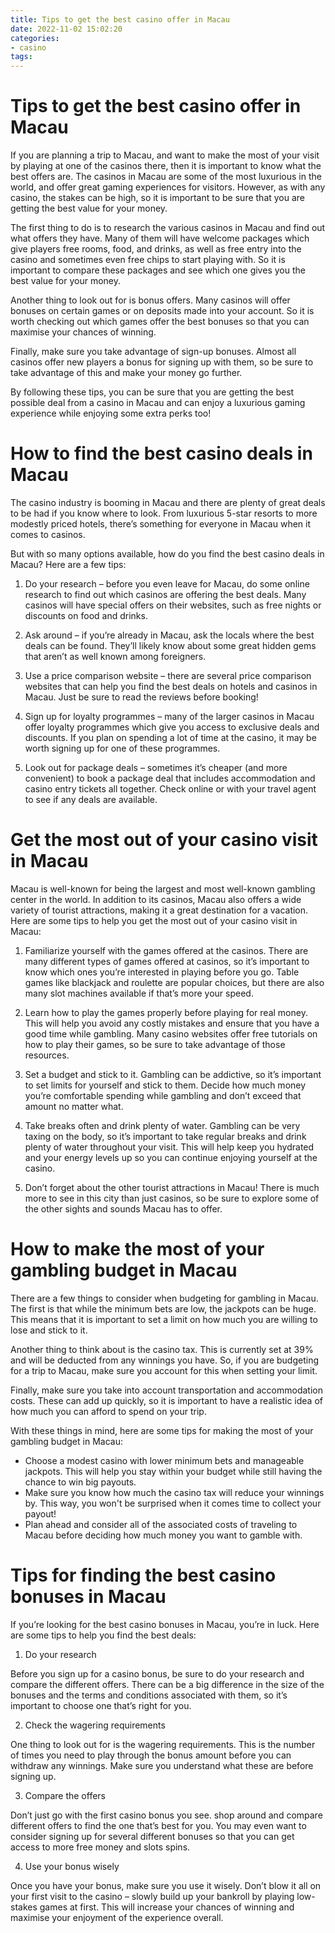 ```yaml
---
title: Tips to get the best casino offer in Macau 
date: 2022-11-02 15:02:20
categories:
- casino
tags:
---
```



#  Tips to get the best casino offer in Macau 

If you are planning a trip to Macau, and want to make the most of your visit by playing at one of the casinos there, then it is important to know what the best offers are. The casinos in Macau are some of the most luxurious in the world, and offer great gaming experiences for visitors. However, as with any casino, the stakes can be high, so it is important to be sure that you are getting the best value for your money. 

The first thing to do is to research the various casinos in Macau and find out what offers they have. Many of them will have welcome packages which give players free rooms, food, and drinks, as well as free entry into the casino and sometimes even free chips to start playing with. So it is important to compare these packages and see which one gives you the best value for your money.

Another thing to look out for is bonus offers. Many casinos will offer bonuses on certain games or on deposits made into your account. So it is worth checking out which games offer the best bonuses so that you can maximise your chances of winning.

Finally, make sure you take advantage of sign-up bonuses. Almost all casinos offer new players a bonus for signing up with them, so be sure to take advantage of this and make your money go further.

By following these tips, you can be sure that you are getting the best possible deal from a casino in Macau and can enjoy a luxurious gaming experience while enjoying some extra perks too!

#  How to find the best casino deals in Macau 

The casino industry is booming in Macau and there are plenty of great deals to be had if you know where to look. From luxurious 5-star resorts to more modestly priced hotels, there’s something for everyone in Macau when it comes to casinos.

But with so many options available, how do you find the best casino deals in Macau? Here are a few tips:

1. Do your research – before you even leave for Macau, do some online research to find out which casinos are offering the best deals. Many casinos will have special offers on their websites, such as free nights or discounts on food and drinks.

2. Ask around – if you’re already in Macau, ask the locals where the best deals can be found. They’ll likely know about some great hidden gems that aren’t as well known among foreigners.

3. Use a price comparison website – there are several price comparison websites that can help you find the best deals on hotels and casinos in Macau. Just be sure to read the reviews before booking!

4. Sign up for loyalty programmes – many of the larger casinos in Macau offer loyalty programmes which give you access to exclusive deals and discounts. If you plan on spending a lot of time at the casino, it may be worth signing up for one of these programmes.

5. Look out for package deals – sometimes it’s cheaper (and more convenient) to book a package deal that includes accommodation and casino entry tickets all together. Check online or with your travel agent to see if any deals are available.

#  Get the most out of your casino visit in Macau 

Macau is well-known for being the largest and most well-known gambling center in the world. In addition to its casinos, Macau also offers a wide variety of tourist attractions, making it a great destination for a vacation. Here are some tips to help you get the most out of your casino visit in Macau:

1. Familiarize yourself with the games offered at the casinos. There are many different types of games offered at casinos, so it’s important to know which ones you’re interested in playing before you go. Table games like blackjack and roulette are popular choices, but there are also many slot machines available if that’s more your speed.

2. Learn how to play the games properly before playing for real money. This will help you avoid any costly mistakes and ensure that you have a good time while gambling. Many casino websites offer free tutorials on how to play their games, so be sure to take advantage of those resources.

3. Set a budget and stick to it. Gambling can be addictive, so it’s important to set limits for yourself and stick to them. Decide how much money you’re comfortable spending while gambling and don’t exceed that amount no matter what.

4. Take breaks often and drink plenty of water. Gambling can be very taxing on the body, so it’s important to take regular breaks and drink plenty of water throughout your visit. This will help keep you hydrated and your energy levels up so you can continue enjoying yourself at the casino.

5. Don’t forget about the other tourist attractions in Macau! There is much more to see in this city than just casinos, so be sure to explore some of the other sights and sounds Macau has to offer.

#  How to make the most of your gambling budget in Macau 

There are a few things to consider when budgeting for gambling in Macau. The first is that while the minimum bets are low, the jackpots can be huge. This means that it is important to set a limit on how much you are willing to lose and stick to it.

Another thing to think about is the casino tax. This is currently set at 39% and will be deducted from any winnings you have. So, if you are budgeting for a trip to Macau, make sure you account for this when setting your limit.

Finally, make sure you take into account transportation and accommodation costs. These can add up quickly, so it is important to have a realistic idea of how much you can afford to spend on your trip.

With these things in mind, here are some tips for making the most of your gambling budget in Macau:

- Choose a modest casino with lower minimum bets and manageable jackpots. This will help you stay within your budget while still having the chance to win big payouts. 
- Make sure you know how much the casino tax will reduce your winnings by. This way, you won't be surprised when it comes time to collect your payout! 
- Plan ahead and consider all of the associated costs of traveling to Macau before deciding how much money you want to gamble with.

#  Tips for finding the best casino bonuses in Macau

If you’re looking for the best casino bonuses in Macau, you’re in luck. Here are some tips to help you find the best deals:

1. Do your research

Before you sign up for a casino bonus, be sure to do your research and compare the different offers. There can be a big difference in the size of the bonuses and the terms and conditions associated with them, so it’s important to choose one that’s right for you.

2. Check the wagering requirements

One thing to look out for is the wagering requirements. This is the number of times you need to play through the bonus amount before you can withdraw any winnings. Make sure you understand what these are before signing up.

3. Compare the offers

Don’t just go with the first casino bonus you see. shop around and compare different offers to find the one that’s best for you. You may even want to consider signing up for several different bonuses so that you can get access to more free money and slots spins.

4. Use your bonus wisely

Once you have your bonus, make sure you use it wisely. Don’t blow it all on your first visit to the casino – slowly build up your bankroll by playing low-stakes games at first. This will increase your chances of winning and maximise your enjoyment of the experience overall.